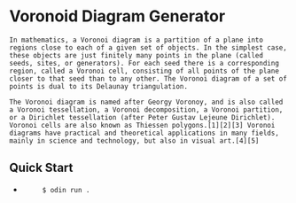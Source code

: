 # Voronoid Diagram Generator
    In mathematics, a Voronoi diagram is a partition of a plane into regions close to each of a given set of objects. In the simplest case, these objects are just finitely many points in the plane (called seeds, sites, or generators). For each seed there is a corresponding region, called a Voronoi cell, consisting of all points of the plane closer to that seed than to any other. The Voronoi diagram of a set of points is dual to its Delaunay triangulation.

    The Voronoi diagram is named after Georgy Voronoy, and is also called a Voronoi tessellation, a Voronoi decomposition, a Voronoi partition, or a Dirichlet tessellation (after Peter Gustav Lejeune Dirichlet). Voronoi cells are also known as Thiessen polygons.[1][2][3] Voronoi diagrams have practical and theoretical applications in many fields, mainly in science and technology, but also in visual art.[4][5]
## Quick Start

-  ```console
        $ odin run .